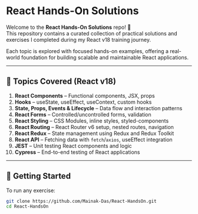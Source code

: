 # React Hands-On Solutions

Welcome to the **React Hands-On Solutions** repo! 👋  
This repository contains a curated collection of practical solutions and exercises I completed during my React v18 training journey.

Each topic is explored with focused hands-on examples, offering a real-world foundation for building scalable and maintainable React applications.


---

## 📘 Topics Covered (React v18)

1. **React Components** – Functional components, JSX, props
2. **Hooks** – useState, useEffect, useContext, custom hooks
3. **State, Props, Events & Lifecycle** – Data flow and interaction patterns
4. **React Forms** – Controlled/uncontrolled forms, validation
5. **React Styling** – CSS Modules, inline styles, styled-components
6. **React Routing** – React Router v6 setup, nested routes, navigation
7. **React Redux** – State management using Redux and Redux Toolkit
8. **React API** – Fetching data with `fetch`/`axios`, useEffect integration
9. **JEST** – Unit testing React components and logic
10. **Cypress** – End-to-end testing of React applications

---


## 🚀 Getting Started

To run any exercise:

```bash
git clone https://github.com/Mainak-Das/React-HandsOn.git
cd React-HandsOn

